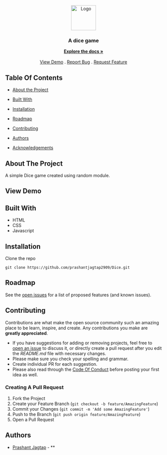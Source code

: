 <br/>
<p align="center">
  <a href="https://github.com/prashantjagtap2909/Dice">
    <img src="https://upload.wikimedia.org/wikipedia/commons/thumb/3/36/Two_red_dice_01.svg/1007px-Two_red_dice_01.svg.png?20060623205908" alt="Logo" width="80" height="80">
  </a>

  <h3 align="center">A dice game </h3>

  <p align="center">
    <a href="https://github.com/prashantjagtap2909/Dice"><strong>Explore the docs »</strong></a>
    <br/>
    <br/>
    <a href="https://github.com/prashantjagtap2909/Dice">View Demo</a>
    .
    <a href="https://github.com/prashantjagtap2909/Dice/issues">Report Bug</a>
    .
    <a href="https://github.com/prashantjagtap2909/Dice/issues">Request Feature</a>
  </p>
</p>



## Table Of Contents

* [About the Project](#about-the-project)
* [Built With](#built-with)

* [Installation](#installation)
* [Roadmap](#roadmap)
* [Contributing](#contributing)
* [Authors](#authors)
* [Acknowledgements](#acknowledgements)

## About The Project

A simple Dice game created using random module.

## View Demo


## Built With

  - HTML
  - CSS
  - Javascript




## Installation


 Clone the repo

```
git clone https://github.com/prashantjagtap2909/Dice.git
```


## Roadmap

See the [open issues](https://github.com/prashantjagtap2909/Dice/issues) for a list of proposed features (and known issues).

## Contributing

Contributions are what make the open source community such an amazing place to be learn, inspire, and create. Any contributions you make are **greatly appreciated**.
* If you have suggestions for adding or removing projects, feel free to [open an issue](https://github.com/prashantjagtap2909/Dice/issues/new) to discuss it, or directly create a pull request after you edit the *README.md* file with necessary changes.
* Please make sure you check your spelling and grammar.
* Create individual PR for each suggestion.
* Please also read through the [Code Of Conduct](https://github.com/prashantjagtap2909/Dice/blob/main/CODE_OF_CONDUCT.md) before posting your first idea as well.

### Creating A Pull Request

1. Fork the Project
2. Create your Feature Branch (`git checkout -b feature/AmazingFeature`)
3. Commit your Changes (`git commit -m 'Add some AmazingFeature'`)
4. Push to the Branch (`git push origin feature/AmazingFeature`)
5. Open a Pull Request

## Authors

* [Prashant Jagtap](https://github.com/prashantjagtap2909/) - **

